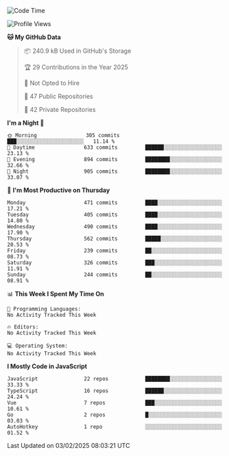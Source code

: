 <!--START_SECTION:waka-->
![Code Time](http://img.shields.io/badge/Code%20Time-906%20hrs%204%20mins-blue)

![Profile Views](http://img.shields.io/badge/Profile%20Views-41-blue)

**🐱 My GitHub Data** 

> 📦 240.9 kB Used in GitHub's Storage 
 > 
> 🏆 29 Contributions in the Year 2025
 > 
> 🚫 Not Opted to Hire
 > 
> 📜 47 Public Repositories 
 > 
> 🔑 42 Private Repositories 
 > 
**I'm a Night 🦉** 

```text
🌞 Morning                305 commits         ███░░░░░░░░░░░░░░░░░░░░░░   11.14 % 
🌆 Daytime                633 commits         ██████░░░░░░░░░░░░░░░░░░░   23.13 % 
🌃 Evening                894 commits         ████████░░░░░░░░░░░░░░░░░   32.66 % 
🌙 Night                  905 commits         ████████░░░░░░░░░░░░░░░░░   33.07 % 
```
📅 **I'm Most Productive on Thursday** 

```text
Monday                   471 commits         ████░░░░░░░░░░░░░░░░░░░░░   17.21 % 
Tuesday                  405 commits         ████░░░░░░░░░░░░░░░░░░░░░   14.80 % 
Wednesday                490 commits         ████░░░░░░░░░░░░░░░░░░░░░   17.90 % 
Thursday                 562 commits         █████░░░░░░░░░░░░░░░░░░░░   20.53 % 
Friday                   239 commits         ██░░░░░░░░░░░░░░░░░░░░░░░   08.73 % 
Saturday                 326 commits         ███░░░░░░░░░░░░░░░░░░░░░░   11.91 % 
Sunday                   244 commits         ██░░░░░░░░░░░░░░░░░░░░░░░   08.91 % 
```


📊 **This Week I Spent My Time On** 

```text
💬 Programming Languages: 
No Activity Tracked This Week

🔥 Editors: 
No Activity Tracked This Week

💻 Operating System: 
No Activity Tracked This Week
```

**I Mostly Code in JavaScript** 

```text
JavaScript               22 repos            ████████░░░░░░░░░░░░░░░░░   33.33 % 
TypeScript               16 repos            ██████░░░░░░░░░░░░░░░░░░░   24.24 % 
Vue                      7 repos             ███░░░░░░░░░░░░░░░░░░░░░░   10.61 % 
Go                       2 repos             █░░░░░░░░░░░░░░░░░░░░░░░░   03.03 % 
AutoHotkey               1 repo              ░░░░░░░░░░░░░░░░░░░░░░░░░   01.52 % 
```




 Last Updated on 03/02/2025 08:03:21 UTC
<!--END_SECTION:waka-->
